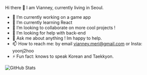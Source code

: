 Hi there 👋 I am Vianney, currently living in Seoul.

- 🔭 I’m currently working on a game app
- 🌱 I’m currently learning React
- 👯 I’m looking to collaborate on more cool projects !
- 🤔 I’m looking for help with back-end
- 💬 Ask me about anything ! Im happy to help.
- 📫 How to reach me: by email vianney.meri@gmail.com or Insta: yoonj2hoo
- ⚡ Fun fact: knows to speak Korean and Taekkyon.
 
 ![GitHub Stats](https://github-readme-stats.vercel.app/api?username=Vianney89&theme=radical)

